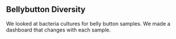 ## Bellybutton Diversity

We looked at bacteria cultures for belly button samples. We made a dashboard that changes with each sample. 
